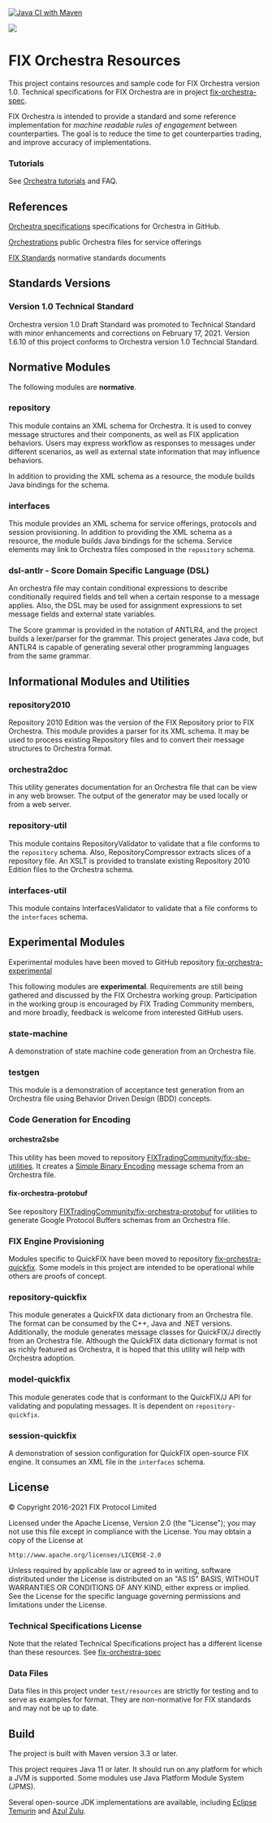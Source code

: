 [![Java CI with Maven](https://github.com/FIXTradingCommunity/fix-orchestra/actions/workflows/maven.yml/badge.svg)](https://github.com/FIXTradingCommunity/fix-orchestra/actions/workflows/maven.yml)

![](FIXorchestraLogo.png)

# FIX Orchestra Resources

This project contains resources and sample code for FIX Orchestra version 1.0. Technical specifications for FIX Orchestra are in project [fix-orchestra-spec](https://github.com/FIXTradingCommunity/fix-orchestra-spec).

FIX Orchestra is intended to provide a standard and some reference implementation for *machine readable rules of engagement* between counterparties. The goal is to reduce the time to get counterparties trading, and improve accuracy of implementations.

### Tutorials

See [Orchestra tutorials](https://github.com/FIXTradingCommunity/fix-orchestra/wiki) and FAQ.

## References

[Orchestra specifications](https://github.com/FIXTradingCommunity/fix-orchestra-spec) specifications for Orchestra in GitHub.

[Orchestrations](https://github.com/FIXTradingCommunity/orchestrations) public Orchestra files for service offerings

[FIX Standards](https://www.fixtrading.org/standards/) normative standards documents  

## Standards Versions

### Version 1.0 Technical Standard

Orchestra version 1.0 Draft Standard was promoted to Technical Standard with minor enhancements and corrections on February 17, 2021. Version 1.6.10 of this project conforms to Orchestra version 1.0 Techncial Standard.

## Normative Modules
The following modules are **normative**.

### repository
This module contains an XML schema for Orchestra. It is used to convey message structures and their components, as well as FIX application behaviors. Users may express workflow as responses to messages under different scenarios, as well as external state information that may influence behaviors.

In addition to providing the XML schema as a resource, the module builds Java bindings for the schema. 

### interfaces

This module provides an XML schema for service offerings, protocols and session provisioning. In addition to providing the XML schema as a resource, the module builds Java bindings for the schema. Service elements may link to Orchestra files composed in the `repository` schema.

### dsl-antlr - Score Domain Specific Language (DSL)

An orchestra file may contain conditional expressions to describe conditionally required fields and tell when a certain response to a message applies. Also, the DSL may be used for assignment expressions to set message fields and external state variables.

The Score grammar is provided in the notation of ANTLR4, and the project builds a lexer/parser for the grammar. This project generates Java code, but ANTLR4 is capable of generating several other programming languages from the same grammar.

## Informational Modules and Utilities

### repository2010
Repository 2010 Edition was the version of the FIX Repository prior to FIX Orchestra. This module provides a parser for its XML schema. It may be used to process existing Repository files and to convert their message structures to Orchestra format.

### orchestra2doc
This utility generates documentation for an Orchestra file that can be view in any web browser. The output of the generator may be used locally or from a web server.

### repository-util

This module contains RepositoryValidator to validate that a file conforms to the `repository` schema. Also, RepositoryCompressor extracts slices of a repository file. An XSLT is provided to translate existing Repository 2010 Edition files to the Orchestra schema.

### interfaces-util

This module contains InterfacesValidator to validate that a file conforms to the `interfaces` schema.

## Experimental Modules

Experimental modules have been moved to GitHub repository [fix-orchestra-experimental](https://github.com/FIXTradingCommunity/fix-orchestra-experimental)

This following modules are **experimental**. Requirements are still being gathered and discussed by the FIX Orchestra working group. Participation in the working group is encouraged by FIX Trading Community members, and more broadly, feedback is welcome from interested GitHub users.

### state-machine
A demonstration of state machine code generation from an Orchestra file.

### testgen
This module is a demonstration of acceptance test generation from an Orchestra file using Behavior Driven Design (BDD) concepts.

### Code Generation for Encoding

#### orchestra2sbe

This utility has been moved to repository [FIXTradingCommunity/fix-sbe-utilities](https://github.com/FIXTradingCommunity/fix-sbe-utilities).
It creates a [Simple Binary Encoding](https://github.com/FIXTradingCommunity/fix-simple-binary-encoding) message schema from an Orchestra file.

#### fix-orchestra-protobuf
See repository [FIXTradingCommunity/fix-orchestra-protobuf](https://github.com/FIXTradingCommunity/fix-orchestra-protobuf) for utilities to generate
Google Protocol Buffers schemas from an Orchestra file.

### FIX Engine Provisioning

Modules specific to QuickFIX have been moved to repository [fix-orchestra-quickfix](https://github.com/FIXTradingCommunity/fix-orchestra-quickfix). 
Some models in this project are intended to be operational while others are proofs of concept.

### repository-quickfix

This module generates a QuickFIX data dictionary from an Orchestra file. The format can be consumed by the C++, Java and .NET versions. Additionally, the module generates message classes for QuickFIX/J directly from an Orchestra file. Although the QuickFIX data dictionary format is not as richly featured as Orchestra, it is hoped that this utility will help with Orchestra adoption. 

### model-quickfix
This module generates code that is conformant to the QuickFIX/J API for validating and populating messages. It is dependent on `repository-quickfix`.

### session-quickfix
A demonstration of session configuration for QuickFIX open-source FIX engine. It consumes an XML file in the `interfaces` schema.

## License
© Copyright 2016-2021 FIX Protocol Limited

Licensed under the Apache License, Version 2.0 (the "License");
you may not use this file except in compliance with the License.
You may obtain a copy of the License at

    http://www.apache.org/licenses/LICENSE-2.0

Unless required by applicable law or agreed to in writing, software
distributed under the License is distributed on an "AS IS" BASIS,
WITHOUT WARRANTIES OR CONDITIONS OF ANY KIND, either express or implied.
See the License for the specific language governing permissions and
limitations under the License.

### Technical Specifications License

Note that the related Technical Specifications project has a different license than these resources. See [fix-orchestra-spec](https://github.com/FIXTradingCommunity/fix-orchestra-spec/blob/master/LICENSE)


### Data Files
Data files in this project under `test/resources` are strictly for testing and to serve as examples for format. They are non-normative for FIX standards and may not be up to date.

## Build
The project is built with Maven version 3.3 or later. 

This project requires Java 11 or later. It should run on any platform for which a JVM is supported. Some modules use Java Platform Module System (JPMS).

Several open-source JDK implementations are available, including [Eclipse Temurin](https://adoptium.net/) and [Azul Zulu](https://www.azul.com/downloads/?package=jdk).



